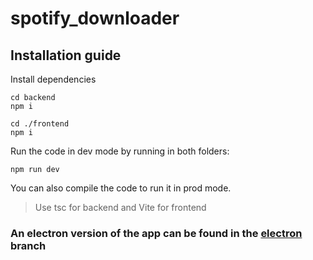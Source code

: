 # spotify_downloader

## Installation guide

Install dependencies
```
cd backend
npm i

cd ./frontend
npm i
```

Run the code in dev mode by running in both folders:
```
npm run dev
```

You can also compile the code to run it in prod mode.
> Use tsc for backend and Vite for frontend

### An electron version of the app can be found in the [electron](https://github.com/dwakk/spotify_downloader/tree/electron) branch
